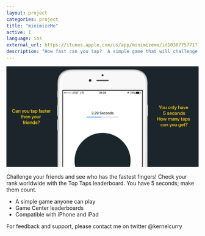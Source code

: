 ```yaml
---
layout: project
categories: project
title: "minimizeMe"
active: 1
language: ios
external_url: https://itunes.apple.com/us/app/minimizeme/id1038775771?ls=1&mt=8
description: "How fast can you tap?  A simple game that will challenge you and your friends."
---
```


![minimizeMe](/img/projects/minimize-me/main.jpg "a simple game to play with your friends")


Challenge your friends and see who has the fastest fingers!  Check your rank worldwide with the Top Taps leaderboard.  You have 5 seconds; make them count.

- A simple game anyone can play
- Game Center leaderboards
- Compatible with iPhone and iPad

For feedback and support, please contact me on twitter @kernelcurry
